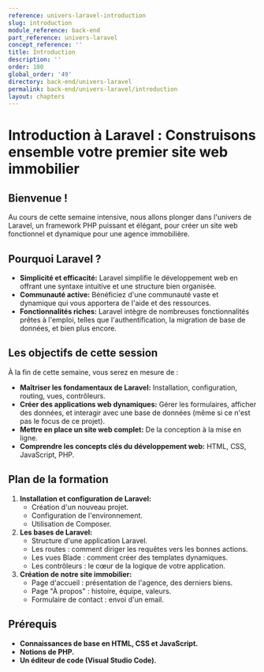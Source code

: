 ```yaml
---
reference: univers-laravel-introduction
slug: introduction
module_reference: back-end
part_reference: univers-laravel
concept_reference: ''
title: Introduction
description: ''
order: 100
global_order: '49'
directory: back-end/univers-laravel
permalink: back-end/univers-laravel/introduction
layout: chapters
---
```



# **Introduction à Laravel : Construisons ensemble votre premier site web immobilier**

## **Bienvenue !**

Au cours de cette semaine intensive, nous allons plonger dans l'univers de Laravel, un framework PHP puissant et élégant, pour créer un site web fonctionnel et dynamique pour une agence immobilière. 

## **Pourquoi Laravel ?**

* **Simplicité et efficacité:** Laravel simplifie le développement web en offrant une syntaxe intuitive et une structure bien organisée.
* **Communauté active:** Bénéficiez d'une communauté vaste et dynamique qui vous apportera de l'aide et des ressources.
* **Fonctionnalités riches:** Laravel intègre de nombreuses fonctionnalités prêtes à l'emploi, telles que l'authentification, la migration de base de données, et bien plus encore.

## **Les objectifs de cette session**

À la fin de cette semaine, vous serez en mesure de :

* **Maîtriser les fondamentaux de Laravel:** Installation, configuration, routing, vues, contrôleurs.
* **Créer des applications web dynamiques:** Gérer les formulaires, afficher des données, et interagir avec une base de données (même si ce n'est pas le focus de ce projet).
* **Mettre en place un site web complet:** De la conception à la mise en ligne.
* **Comprendre les concepts clés du développement web:** HTML, CSS, JavaScript, PHP.

## **Plan de la formation**

1. **Installation et configuration de Laravel:**
   * Création d'un nouveau projet.
   * Configuration de l'environnement.
   * Utilisation de Composer.
2. **Les bases de Laravel:**
   * Structure d'une application Laravel.
   * Les routes : comment diriger les requêtes vers les bonnes actions.
   * Les vues Blade : comment créer des templates dynamiques.
   * Les contrôleurs : le cœur de la logique de votre application.
3. **Création de notre site immobilier:**
   * Page d'accueil : présentation de l'agence, des derniers biens.
   * Page "À propos" : histoire, équipe, valeurs.
   * Formulaire de contact : envoi d'un email.

## **Prérequis**

* **Connaissances de base en HTML, CSS et JavaScript.**
* **Notions de PHP.**
* **Un éditeur de code (Visual Studio Code).**

